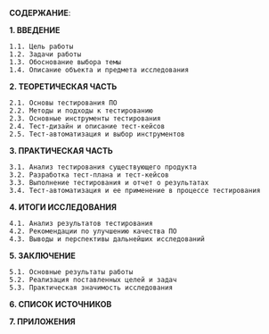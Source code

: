 **СОДЕРЖАНИЕ**:

**1. ВВЕДЕНИЕ**

    1.1. Цель работы
    1.2. Задачи работы
    1.3. Обоснование выбора темы
    1.4. Описание объекта и предмета исследования

**2. ТЕОРЕТИЧЕСКАЯ ЧАСТЬ**

    2.1. Основы тестирования ПО
    2.2. Методы и подходы к тестированию
    2.3. Основные инструменты тестирования
    2.4. Тест-дизайн и описание тест-кейсов
    2.5. Тест-автоматизация и выбор инструментов

**3. ПРАКТИЧЕСКАЯ ЧАСТЬ**

    3.1. Анализ тестирования существующего продукта
    3.2. Разработка тест-плана и тест-кейсов
    3.3. Выполнение тестирования и отчет о результатах
    3.4. Тест-автоматизация и ее применение в процессе тестирования

**4. ИТОГИ ИССЛЕДОВАНИЯ**
    
    4.1. Анализ результатов тестирования
    4.2. Рекомендации по улучшению качества ПО
    4.3. Выводы и перспективы дальнейших исследований

**5. ЗАКЛЮЧЕНИЕ**

    5.1. Основные результаты работы
    5.2. Реализация поставленных целей и задач
    5.3. Практическая значимость исследования

**6. СПИСОК ИСТОЧНИКОВ**

**7. ПРИЛОЖЕНИЯ**


